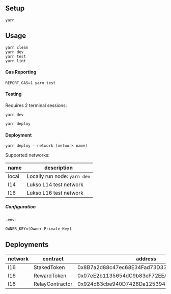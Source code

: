 ## Setup

```shell
yarn
```

## Usage

```shell
yarn clean
yarn dev
yarn test
yarn lint
```

#### Gas Reporting

```shell
REPORT_GAS=1 yarn test
```

#### Testing

Requires 2 terminal sessions:

```shell
yarn dev
```

```shell
yarn deploy
```

#### Deployment

```shell
yarn deploy --network [network name]
```

Supported networks:

| name | description |
| ---- | ----------- |
| local | Locally run node: `yarn dev` |
| l14 | Lukso L14 test network |
| l16 | Lukso L16 test network |

##### Configuration

```.env```:
```
OWNER_KEY=[Owner-Private-Key]
```

## Deployments

| network | contract | address |
| ---- | ----------- | ------- |
| l16 | StakedToken | 0x8B7a2d88c47ec68E34Fad73D33F94d281Ef073ce |
| l16 | RewardToken | 0x07eE2b1135654dC9b83eF72EEA15d1C32C902dD4 |
| l16 | RelayContractor | 0x924d83cbe940D7428Da125394E1978D18d037432 |

